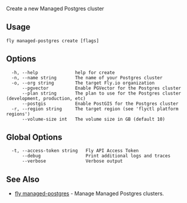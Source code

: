 Create a new Managed Postgres cluster


## Usage
~~~
fly managed-postgres create [flags]
~~~

## Options

~~~
  -h, --help              help for create
  -n, --name string       The name of your Postgres cluster
  -o, --org string        The target Fly.io organization
      --pgvector          Enable PGVector for the Postgres cluster
      --plan string       The plan to use for the Postgres cluster (development, production, etc)
      --postgis           Enable PostGIS for the Postgres cluster
  -r, --region string     The target region (see 'flyctl platform regions')
      --volume-size int   The volume size in GB (default 10)
~~~

## Global Options

~~~
  -t, --access-token string   Fly API Access Token
      --debug                 Print additional logs and traces
      --verbose               Verbose output
~~~

## See Also

* [fly managed-postgres](/docs/flyctl/managed-postgres/)	 - Manage Managed Postgres clusters.

